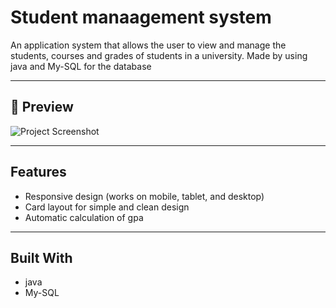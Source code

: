# Student manaagement system

An application system that allows the user to view and manage the students, courses and grades of students in a university.
Made by using java and My-SQL for the database

---

## 📸 Preview
![Project Screenshot](screenshot.png) <!-- optional: add a screenshot of your project -->

---

## Features
- Responsive design (works on mobile, tablet, and desktop)
- Card layout for simple and clean design
- Automatic calculation of gpa

---

## Built With
- java
- My-SQL

